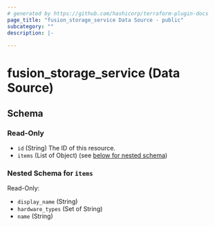 ```yaml
---
# generated by https://github.com/hashicorp/terraform-plugin-docs
page_title: "fusion_storage_service Data Source - public"
subcategory: ""
description: |-
  
---
```


# fusion_storage_service (Data Source)





<!-- schema generated by tfplugindocs -->
## Schema

### Read-Only

- `id` (String) The ID of this resource.
- `items` (List of Object) (see [below for nested schema](#nestedatt--items))

<a id="nestedatt--items"></a>
### Nested Schema for `items`

Read-Only:

- `display_name` (String)
- `hardware_types` (Set of String)
- `name` (String)


